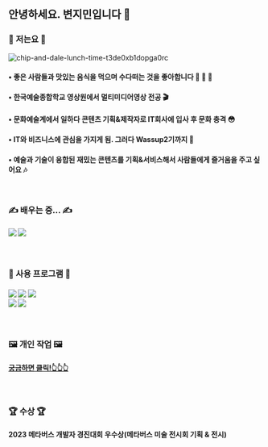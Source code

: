 ## 안녕하세요. 변지민입니다 🙌
### 🙂 저는요 🙂
![chip-and-dale-lunch-time-t3de0xb1dopga0rc](https://github.com/Brend0305/wassup2/assets/148519046/c8198338-2c63-49a9-bd2a-1f00f4e63e4c)
####  •  좋은 사람들과 맛있는 음식을 먹으며 수다떠는 것을 좋아합니다 🍗 🍣 🍲
####  •  한국예술종합학교 영상원에서 멀티미디어영상 전공 🎬
####  •  문화예술계에서 일하다 콘텐츠 기획&제작자로 IT회사에 입사 후 문화 충격 😳
####  •  IT와 비즈니스에 관심을 가지게 됨. 그러다 Wassup2기까지 👋
####  •  예술과 기술이 융합된 재밌는 콘텐츠를 기획&서비스해서 사람들에게 즐거움을 주고 싶어요 🎶
<br/> 

### ✍️ 배우는 중... ✍️
#### <img src="https://img.shields.io/badge/Python-14354C?style=for-the-badge&logo=python&logoColor=white"/> <img src="https://img.shields.io/badge/MySQL-00000F?style=for-the-badge&logo=mysql&logoColor=white"/>
<br/> 

### 🤚 사용 프로그램 🤚
#### <img src="https://img.shields.io/badge/Adobe%20Premiere%20Pro-9999FF?style=for-the-badge&logo=Adobe%20Premiere%20Pro&logoColor=white"/> <img src="https://img.shields.io/badge/Adobe%20Photoshop-31A8FF?style=for-the-badge&logo=Adobe%20Photoshop&logoColor=black"/> <img src="https://img.shields.io/badge/Adobe%20Illustrator-FF9A00?style=for-the-badge&logo=adobe%20illustrator&logoColor=white"/> <br/> <img src="https://img.shields.io/badge/Adobe%20InDesign-FF3366?style=for-the-badge&logo=Adobe%20InDesign&logoColor=white"/> <img src="https://img.shields.io/badge/Notion-%23000000.svg?style=for-the-badge&logo=notion&logoColor=white"/>
<br/> 

### 🖼 개인 작업 🖼
#### [궁금하면 클릭!👆👆👆](https://www.youtube.com/watch?v=0GdLfvLAuvQ)
<br/> 

### 🏆 수상 🏆
#### 2023 메타버스 개발자 경진대회 우수상(메타버스 미술 전시회 기획 & 전시)

